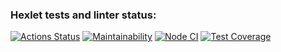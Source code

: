 ### Hexlet tests and linter status:
[![Actions Status](https://github.com/PavlymbaHexly/frontend-project-46/actions/workflows/hexlet-check.yml/badge.svg)](https://github.com/PavlymbaHexly/frontend-project-46/actions)
[![Maintainability](https://api.codeclimate.com/v1/badges/c12dd37a718783f8f817/maintainability)](https://codeclimate.com/github/PavlymbaHexly/frontend-project-46/maintainability)
[![Node CI](https://github.com/PavlymbaHexly/frontend-project-46/actions/workflows/nodejs.yml/badge.svg)](https://github.com/PavlymbaHexly/frontend-project-46/actions/workflows/nodejs.yml)
[![Test Coverage](https://api.codeclimate.com/v1/badges/c12dd37a718783f8f817/test_coverage)](https://codeclimate.com/github/PavlymbaHexly/frontend-project-46/test_coverage)